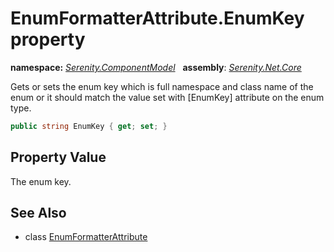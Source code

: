 # EnumFormatterAttribute.EnumKey property
**namespace:** *[Serenity.ComponentModel](../../README.md#serenity.componentmodel-namespace)*   **assembly**: *[Serenity.Net.Core](../../README.md)*

Gets or sets the enum key which is full namespace and class name of the enum or it should match the value set with [EnumKey] attribute on the enum type.

```csharp
public string EnumKey { get; set; }
```

## Property Value

The enum key.

## See Also

* class [EnumFormatterAttribute](../EnumFormatterAttribute.md)